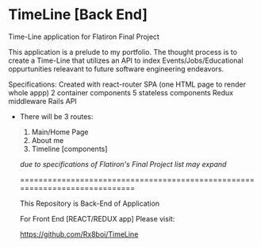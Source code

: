 # TimeLine [Back End]
Time-Line application for Flatiron Final Project

This application is a prelude to my portfolio.
The thought process is to create a Time-Line that utilizes an API to index Events/Jobs/Educational 
oppurtunities releavant to future software engineering endeavors.

Specifications:
Created with react-router
  SPA (one HTML page to render whole appp)
  2 container components
  5 stateless components
  Redux middleware
  Rails API
  
- There will be 3 routes:
  1. Main/Home Page
  2. About me
  3. Timeline [components]
  
  *due to specifications of Flatiron's Final Project list may expand*
  
  ============================================================================
  
  This Repository is Back-End of Application
  
  For Front End [REACT/REDUX app] 
  Please visit:
  
  https://github.com/Rx8boi/TimeLine
